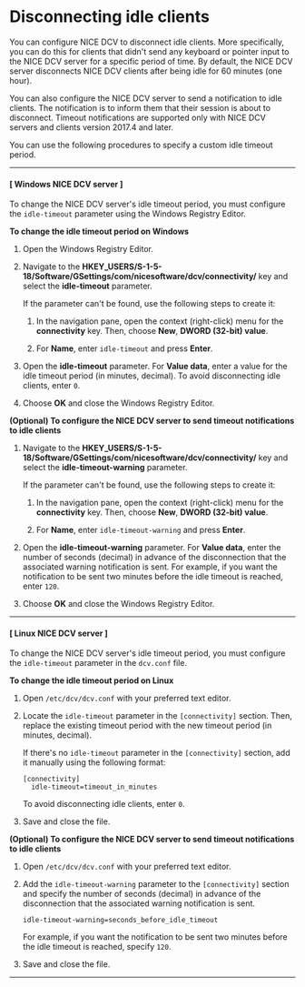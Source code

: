 # Disconnecting idle clients<a name="manage-disconnect"></a>

You can configure NICE DCV to disconnect idle clients\. More specifically, you can do this for clients that didn't send any keyboard or pointer input to the NICE DCV server for a specific period of time\. By default, the NICE DCV server disconnects NICE DCV clients after being idle for 60 minutes \(one hour\)\.

You can also configure the NICE DCV server to send a notification to idle clients\. The notification is to inform them that their session is about to disconnect\. Timeout notifications are supported only with NICE DCV servers and clients version 2017\.4 and later\.

You can use the following procedures to specify a custom idle timeout period\.

------
#### [ Windows NICE DCV server ]

To change the NICE DCV server's idle timeout period, you must configure the `idle-timeout` parameter using the Windows Registry Editor\.

**To change the idle timeout period on Windows**

1. Open the Windows Registry Editor\.

1. Navigate to the **HKEY\_USERS/S\-1\-5\-18/Software/GSettings/com/nicesoftware/dcv/connectivity/** key and select the **idle\-timeout** parameter\.

   If the parameter can't be found, use the following steps to create it:

   1. In the navigation pane, open the context \(right\-click\) menu for the **connectivity** key\. Then, choose **New**, **DWORD \(32\-bit\) value**\.

   1. For **Name**, enter `idle-timeout` and press **Enter**\.

1. Open the **idle\-timeout** parameter\. For **Value data**, enter a value for the idle timeout period \(in minutes, decimal\)\. To avoid disconnecting idle clients, enter `0`\.

1. Choose **OK** and close the Windows Registry Editor\.

**\(Optional\) To configure the NICE DCV server to send timeout notifications to idle clients**

1. Navigate to the **HKEY\_USERS/S\-1\-5\-18/Software/GSettings/com/nicesoftware/dcv/connectivity/** key and select the **idle\-timeout\-warning** parameter\.

   If the parameter can't be found, use the following steps to create it:

   1. In the navigation pane, open the context \(right\-click\) menu for the **connectivity** key\. Then, choose **New**, **DWORD \(32\-bit\) value**\.

   1. For **Name**, enter `idle-timeout-warning` and press **Enter**\.

1. Open the **idle\-timeout\-warning** parameter\. For **Value data**, enter the number of seconds \(decimal\) in advance of the disconnection that the associated warning notification is sent\. For example, if you want the notification to be sent two minutes before the idle timeout is reached, enter `120`\.

1. Choose **OK** and close the Windows Registry Editor\.

------
#### [ Linux NICE DCV server ]

To change the NICE DCV server's idle timeout period, you must configure the `idle-timeout` parameter in the `dcv.conf` file\.

**To change the idle timeout period on Linux**

1. Open `/etc/dcv/dcv.conf` with your preferred text editor\.

1. Locate the `idle-timeout` parameter in the `[connectivity]` section\. Then, replace the existing timeout period with the new timeout period \(in minutes, decimal\)\.

   If there's no `idle-timeout` parameter in the `[connectivity]` section, add it manually using the following format:

   ```
   [connectivity]
     idle-timeout=timeout_in_minutes
   ```

   To avoid disconnecting idle clients, enter `0`\.

1. Save and close the file\.

**\(Optional\) To configure the NICE DCV server to send timeout notifications to idle clients**

1. Open `/etc/dcv/dcv.conf` with your preferred text editor\.

1. Add the `idle-timeout-warning` parameter to the `[connectivity]` section and specify the number of seconds \(decimal\) in advance of the disconnection that the associated warning notification is sent\.

   ```
   idle-timeout-warning=seconds_before_idle_timeout
   ```

   For example, if you want the notification to be sent two minutes before the idle timeout is reached, specify `120`\.

1. Save and close the file\.

------
